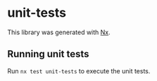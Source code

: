 # unit-tests

This library was generated with [Nx](https://nx.dev).

## Running unit tests

Run `nx test unit-tests` to execute the unit tests.
